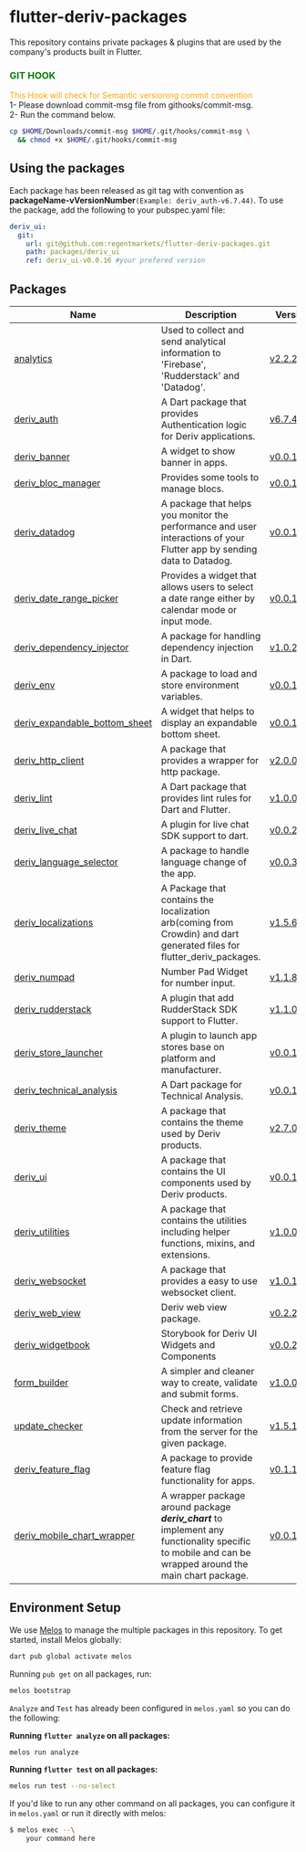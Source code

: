 # flutter-deriv-packages

This repository contains private packages & plugins that are used by the company's products built in Flutter.

### <span style="color:green">GIT HOOK</span>

<span style="color:orange">This Hook will check for Semantic versioning commit convention</span></br>
1- Please download commit-msg file from githooks/commit-msg.</br>
2- Run the command below.</br>

```BASH
cp $HOME/Downloads/commit-msg $HOME/.git/hooks/commit-msg \
  && chmod +x $HOME/.git/hooks/commit-msg
```

## Using the packages

Each package has been released as git tag with convention as **packageName-vVersionNumber**`(Example: deriv_auth-v6.7.44)`. To use the package, add the following to your pubspec.yaml file:

```yaml
deriv_ui:
  git:
    url: git@github.com:regentmarkets/flutter-deriv-packages.git
    path: packages/deriv_ui
    ref: deriv_ui-v0.0.16 #your prefered version
```

## Packages

| Name                                                                      | Description                                                                                                            | Version                                                           |
| ------------------------------------------------------------------------- | ---------------------------------------------------------------------------------------------------------------------- | ----------------------------------------------------------------- |
| [analytics](./packages/analytics)                                         | Used to collect and send analytical information to 'Firebase',  'Rudderstack' and 'Datadog'.                                           | [v2.2.2](./packages/analytics/CHANGELOG.md)                       |                                        | [v2.2.2](./packages/analytics/CHANGELOG.md)                       |
| [deriv_auth](./packages/deriv_auth)                                       | A Dart package that provides Authentication logic for Deriv applications.                                              | [v6.7.44 ](./packages/deriv_auth/CHANGELOG.md)                     |
| [deriv_banner](./packages/deriv_banner)                                   | A widget to show banner in apps.                                                                                       | [v0.0.1+1](./packages/deriv_banner/CHANGELOG.md)                  |
| [deriv_bloc_manager](./packages/deriv_bloc_manager)                       | Provides some tools to manage blocs.                                                                                   | [v0.0.1](./packages/deriv_bloc_manager/CHANGELOG.md)              |
| [deriv_datadog](./packages/deriv_datadog)                                 | A package that helps you monitor the performance and user interactions of your Flutter app by sending data to Datadog. | [v0.0.1](./packages/deriv_datadog/CHANGELOG.md)                   |
| [deriv_date_range_picker](./packages/deriv_date_range_picker)             | Provides a widget that allows users to select a date range either by calendar mode or input mode.                      | [v0.0.1+9](./packages/deriv_date_range_picker/CHANGELOG.md)       |
| [deriv_dependency_injector](./packages/deriv_dependency_injector)         | A package for handling dependency injection in Dart.                                                                   | [v1.0.2](./packages/deriv_dependency_injector/CHANGELOG.md)       |
| [deriv_env](./packages/deriv_env)                                         | A package to load and store environment variables.                                                                     | [v0.0.1+2](./packages/deriv_env/CHANGELOG.md)                     |
| [deriv_expandable_bottom_sheet](./packages/deriv_expandable_bottom_sheet) | A widget that helps to display an expandable bottom sheet.                                                             | [v0.0.1+9](./packages/deriv_expandable_bottom_sheet/CHANGELOG.md) |
| [deriv_http_client](./packages/deriv_http_client)                         | A package that provides a wrapper for http package.                                                                    | [v2.0.0](./packages/deriv_http_client/CHANGELOG.md)               |
| [deriv_lint](./packages/deriv_lint)                                       | A Dart package that provides lint rules for Dart and Flutter.                                                          | [v1.0.0](./packages/deriv_lint/CHANGELOG.md)                      |
| [deriv_live_chat](./packages/deriv_live_chat)                             | A plugin for live chat SDK support to dart.                                                                            | [v0.0.2](./packages/deriv_live_chat/CHANGELOG.md)               |
| [deriv_language_selector](./packages/deriv_language_selector)             | A package to handle language change of the app.                                                                        | [v0.0.3+6](./packages/deriv_language_selector/CHANGELOG.md)       |
| [deriv_localizations](./packages/deriv_localizations)                     | A Package that contains the localization arb(coming from Crowdin) and dart generated files for flutter_deriv_packages. | [v1.5.6](./packages/deriv_localizations/CHANGELOG.md)             |
| [deriv_numpad](./packages/deriv_numpad)                                   | Number Pad Widget for number input.                                                                                    | [v1.1.8](./packages/deriv_numpad/CHANGELOG.md)                    |
| [deriv_rudderstack](./packages/deriv_rudderstack)                         | A plugin that add RudderStack SDK support to Flutter.                                                                  | [v1.1.0](./packages/deriv_rudderstack/CHANGELOG.md)               |
| [deriv_store_launcher](./packages/deriv_store_launcher)                   | A plugin to launch app stores base on platform and manufacturer.                                                       | [v0.0.1+1](./packages/deriv_store_launcher/CHANGELOG.md)          |
| [deriv_technical_analysis](./packages/deriv_technical_analysis)           | A Dart package for Technical Analysis.                                                                                 | [v0.0.1](./packages/deriv_technical_analysis/CHANGELOG.md)        |
| [deriv_theme](./packages/deriv_theme)                                     | A package that contains the theme used by Deriv products.                                                              | [v2.7.0](./packages/deriv_theme/CHANGELOG.md)                     |
| [deriv_ui](./packages/deriv_ui)                                           | A package that contains the UI components used by Deriv products.                                                      | [v0.0.16](./packages/deriv_ui/CHANGELOG.md)                      |
| [deriv_utilities](./packages/deriv_utilities)                             | A package that contains the utilities including helper functions, mixins, and extensions.                              | [v1.0.0](./packages/deriv_utilities/CHANGELOG.md)                 |
| [deriv_websocket](./packages/deriv_web_socket_client)                     | A package that provides a easy to use websocket client.                                                                | [v1.0.1](./packages/deriv_web_socket_client/CHANGELOG.md)         |
| [deriv_web_view](./packages/deriv_web_view)                               | Deriv web view package.                                                                                                | [v0.2.2+3](./packages/deriv_web_view/CHANGELOG.md)                |
| [deriv_widgetbook](./packages/deriv_widgetbook)                           | Storybook for Deriv UI Widgets and Components                                                                          | [v0.0.2+26](./packages/deriv_widgetbook/CHANGELOG.md)              |
| [form_builder](./packages/form_builder)                                   | A simpler and cleaner way to create, validate and submit forms.                                                        | [v1.0.0+1](./packages/form_builder/CHANGELOG.md)                  |
| [update_checker](./packages/update_checker)                               | Check and retrieve update information from the server for the given package.                                           | [v1.5.1](./packages/update_checker/CHANGELOG.md)                  |
| [deriv_feature_flag](./packages/deriv_feature_flag)                       | A package to provide feature flag functionality for apps.                                                              | [v0.1.1](./packages/deriv_feature_flag/CHANGELOG.md)              |
| [deriv_mobile_chart_wrapper](./packages/deriv_mobile_chart_wrapper)       | A wrapper package around package _**deriv_chart**_ to implement any functionality specific to mobile and can be wrapped around the main chart package.                                                    | [v0.0.15](./packages/deriv_mobile_chart_wrapper/CHANGELOG.md)              |


## Environment Setup

We use [Melos](https://pub.dev/packages/melos) to manage the multiple packages in this repository. To get started, install Melos globally:

```bash
dart pub global activate melos
```

Running `pub get` on all packages, run:

```bash
melos bootstrap
```

`Analyze` and `Test` has already been configured in `melos.yaml` so you can do the following:

<b>Running `flutter analyze` on all packages:</b>

```bash
melos run analyze
```

<b>Running `flutter test` on all packages: </b>

```bash
melos run test --no-select
```

If you'd like to run any other command on all packages, you can configure it in `melos.yaml` or run it directly with melos:

```bash
$ melos exec --\
    your command here
```
